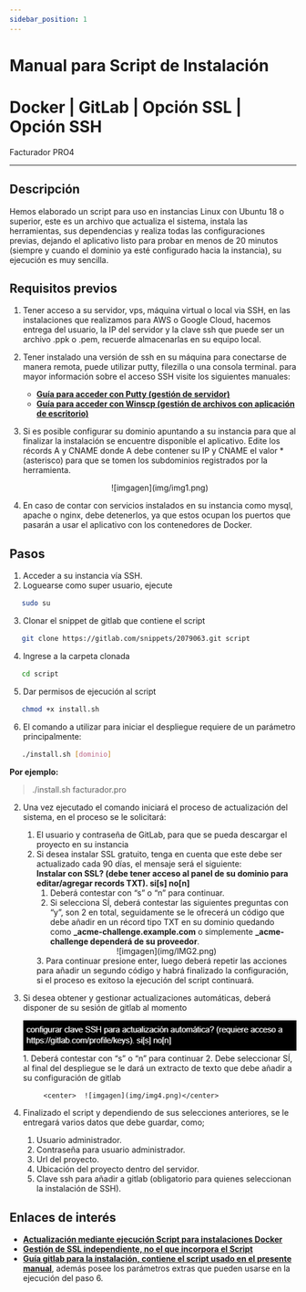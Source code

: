 ```yaml
---
sidebar_position: 1
---
```


# Manual para Script de Instalación
# Docker | GitLab | Opción SSL | Opción SSH
Facturador PRO4

 --------
## Descripción
 Hemos elaborado un script para uso en instancias Linux con Ubuntu 18 o superior, este es un archivo que actualiza el sistema, instala las herramientas, sus dependencias y realiza todas las configuraciones previas, dejando el aplicativo listo para probar en menos de 20 minutos (siempre y cuando el dominio ya esté configurado hacia la instancia), su ejecución es muy sencilla.

## Requisitos previos
1. Tener acceso a su servidor, vps, máquina virtual o local via SSH, en las instalaciones que realizamos para AWS o Google Cloud, hacemos entrega del usuario, la IP del servidor y la clave ssh que puede ser un archivo .ppk o .pem, recuerde almacenarlas en su equipo local.
2. Tener instalado una versión de ssh en su máquina para conectarse de manera remota, puede utilizar putty, filezilla o una consola terminal. para mayor información sobre el acceso SSH visite los siguientes manuales:
   - **[Guía para acceder con Putty (gestión de servidor)](https://docs.google.com/document/d/1PmQejvNd_dkXVm8DPUYlQTag0wvES46tMpxX3MPhkNY/edit#)**
   - **[Guía para acceder con Winscp (gestión de archivos con aplicación de escritorio)](https://docs.google.com/document/d/1Xpri2102N4b5C-dG-FVPXW5ZWjEz5S4iDjpvl7Zwq2E/edit#)**
3. Si es posible configurar su dominio apuntando a su instancia para que al finalizar la instalación se encuentre disponible el aplicativo. Edite los récords A y CNAME donde A debe contener su IP y CNAME el valor * (asterisco) para que se tomen los subdominios registrados por la herramienta.

   <center>  ![imgagen](img/img1.png)</center> 

4. En caso de contar con servicios instalados en su instancia como mysql, apache o nginx, debe detenerlos, ya que estos ocupan los puertos que pasarán a usar el aplicativo con los contenedores de Docker.

## Pasos
1. Acceder a su instancia vía SSH.
2. Loguearse como super usuario, ejecute
  ```bash
     sudo su 
  ```
3. Clonar el snippet de gitlab que contiene el script
  ```bash
     git clone https://gitlab.com/snippets/2079063.git script
  ```
4. Ingrese a la carpeta clonada
  ```bash
     cd script
  ```
5. Dar permisos de ejecución al script
  ```bash
     chmod +x install.sh
  ```
6. El comando a utilizar para iniciar el despliegue requiere de un parámetro principalmente:
  ```bash
     ./install.sh [dominio]
  ```
**Por ejemplo:** 
> ./install.sh facturador.pro
     
2. Una vez ejecutado el comando iniciará el proceso de actualización del sistema, en el proceso se le solicitará:                             
      1. El usuario y contraseña de GitLab, para que se pueda descargar el proyecto en su instancia
      2. Si desea instalar  SSL gratuito, tenga en cuenta que este debe ser actualizado cada 90 días, el mensaje será el siguiente:   
      **Instalar con SSL? (debe tener acceso al panel de su dominio para editar/agregar records TXT). si[s] no[n]**
          1. Deberá contestar con “s” o “n” para continuar.
          2. Si selecciona SÍ, deberá contestar las siguientes preguntas con “y”, son 2 en total, seguidamente se le ofrecerá un código que debe añadir en un récord tipo TXT en su dominio quedando como **_acme-challenge.example.com** o simplemente **_acme-challenge dependerá de su proveedor**.
            <center>  ![imgagen](img/IMG2.png)</center> 
         3. Para continuar presione enter, luego deberá repetir las acciones para añadir un segundo código y habrá finalizado la configuración, si el proceso es exitoso la ejecución del script continuará.
3. Si desea obtener y gestionar actualizaciones automáticas, deberá disponer de su sesión de gitlab al momento
            <center> ![imgagen](img/img3.png)</center> 
          1. Deberá contestar con “s” o “n” para continuar
          2. Debe seleccionar SÍ, al final del despliegue se le dará un extracto de texto que debe añadir a su configuración de gitlab

            <center>  ![imgagen](img/img4.png)</center> 
              
4. Finalizado el script y dependiendo de sus selecciones anteriores, se le entregará varios datos que debe guardar, como;
      1. Usuario administrador.
      1. Contraseña para usuario administrador.
      2. Url del proyecto.
      3. Ubicación del proyecto dentro del servidor.
      4. Clave ssh para añadir a gitlab (obligatorio para quienes seleccionan la instalación de SSH).

## Enlaces de interés
  - **[Actualización mediante ejecución Script para instalaciones Docker](https://gitlab.com/b.mendoza/facturadorpro3/-/wikis/Script-Update-Docker)**
  - **[Gestión de SSL independiente, no el que incorpora el Script](https://docs.google.com/document/d/1D87YJ9fq9yHiAauu6SGVugiC3m_i42DrFUt6VKYXuDI/edit?usp=sharing)**
  - **[Guía gitlab para la instalación, contiene el script usado en el presente manual](https://gitlab.com/b.mendoza/facturadorpro3/snippets/1971490)**, además posee los parámetros extras que pueden usarse en la ejecución del paso 6.
